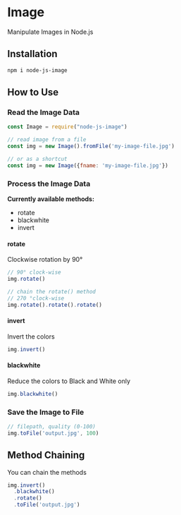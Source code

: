 # Image
Manipulate Images in Node.js


## Installation
``` bash
npm i node-js-image
```

## How to Use

### Read the Image Data

```js
const Image = require("node-js-image")

// read image from a file
const img = new Image().fromFile('my-image-file.jpg')

// or as a shortcut
const img = new Image({fname: 'my-image-file.jpg'})
```

### Process the Image Data

**Currently available methods:**

- rotate
- blackwhite
- invert

#### rotate
Clockwise rotation by 90°

```js
// 90° clock-wise
img.rotate()

// chain the rotate() method
// 270 °clock-wise
img.rotate().rotate().rotate()
```

#### invert
Invert the colors

```js
img.invert()
```

#### blackwhite
Reduce the colors to Black and White only

```js
img.blackwhite()
```


### Save the Image to File
```js
// filepath, quality (0-100)
img.toFile('output.jpg', 100)
```

## Method Chaining
You can chain the methods

```js
img.invert()
  .blackwhite()
  .rotate()
  .toFile('output.jpg')
```
